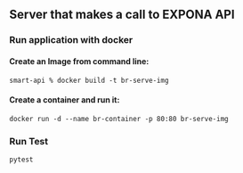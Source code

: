 ## Server that makes a call to EXPONA API

### Run application with docker
#### Create an Image from command line:
`smart-api % docker build -t br-serve-img`

#### Create a container and run it:
`docker run -d --name br-container -p 80:80 br-serve-img`

### Run Test
`pytest`
